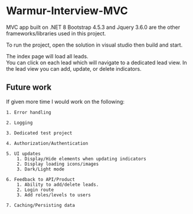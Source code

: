 # Warmur-Interview-MVC

MVC app built on .NET 8
Bootstrap 4.5.3 and Jquery 3.6.0 are the other frameworks/libraries used in this project.

To run the project, open the solution in visual studio then build and start.

The index page will load all leads.  
You can click on each lead which will navigate to a dedicated lead view.
In the lead view you can add, update, or delete indicators.
 

## Future work

If given more time I would work on the following:

	1. Error handling
 
	2. Logging
 
	3. Dedicated test project
 
	4. Authorization/Authentication
 
	5. UI updates 
		1. Display/Hide elements when updating indicators
		2. Display loading icons/images
		3. Dark/Light mode
		
	6. Feedback to API/Product 
		1. Ability to add/delete leads.
		2. Login route
		3. Add roles/levels to users
		
	7. Caching/Persisting data
